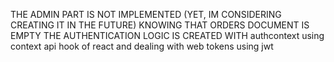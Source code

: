 THE ADMIN PART IS NOT IMPLEMENTED (YET, IM CONSIDERING CREATING IT IN THE FUTURE) KNOWING THAT ORDERS DOCUMENT IS EMPTY
THE AUTHENTICATION LOGIC IS CREATED WITH authcontext using context api hook of react and dealing with web tokens using jwt
